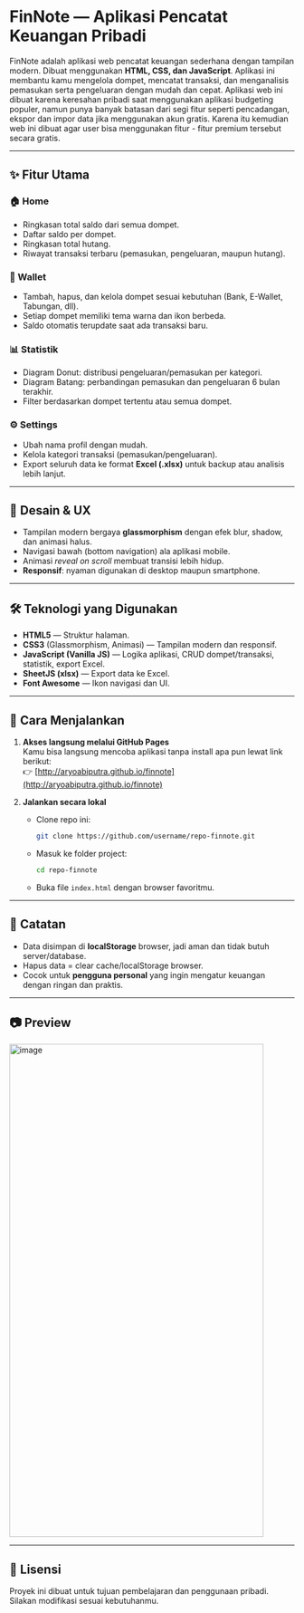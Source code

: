 # FinNote — Aplikasi Pencatat Keuangan Pribadi

FinNote adalah aplikasi web pencatat keuangan sederhana dengan tampilan modern. Dibuat menggunakan **HTML, CSS, dan JavaScript**. Aplikasi ini membantu kamu mengelola dompet, mencatat transaksi, dan menganalisis pemasukan serta pengeluaran dengan mudah dan cepat. Aplikasi web ini dibuat karena keresahan pribadi saat menggunakan aplikasi budgeting populer, namun punya banyak batasan dari segi fitur seperti pencadangan, ekspor dan impor data jika menggunakan akun gratis. Karena itu kemudian web ini dibuat agar user bisa menggunakan fitur - fitur premium tersebut secara gratis.  

---

## ✨ Fitur Utama

### 🏠 Home
- Ringkasan total saldo dari semua dompet.  
- Daftar saldo per dompet.  
- Ringkasan total hutang.  
- Riwayat transaksi terbaru (pemasukan, pengeluaran, maupun hutang).  

### 👛 Wallet
- Tambah, hapus, dan kelola dompet sesuai kebutuhan (Bank, E-Wallet, Tabungan, dll).  
- Setiap dompet memiliki tema warna dan ikon berbeda.  
- Saldo otomatis terupdate saat ada transaksi baru.  

### 📊 Statistik
- Diagram Donut: distribusi pengeluaran/pemasukan per kategori.  
- Diagram Batang: perbandingan pemasukan dan pengeluaran 6 bulan terakhir.  
- Filter berdasarkan dompet tertentu atau semua dompet.  

### ⚙️ Settings
- Ubah nama profil dengan mudah.  
- Kelola kategori transaksi (pemasukan/pengeluaran).  
- Export seluruh data ke format **Excel (.xlsx)** untuk backup atau analisis lebih lanjut.  

---

## 🎨 Desain & UX
- Tampilan modern bergaya **glassmorphism** dengan efek blur, shadow, dan animasi halus.  
- Navigasi bawah (bottom navigation) ala aplikasi mobile.  
- Animasi *reveal on scroll* membuat transisi lebih hidup.  
- **Responsif**: nyaman digunakan di desktop maupun smartphone.  

---

## 🛠️ Teknologi yang Digunakan
- **HTML5** — Struktur halaman.  
- **CSS3** (Glassmorphism, Animasi) — Tampilan modern dan responsif.  
- **JavaScript (Vanilla JS)** — Logika aplikasi, CRUD dompet/transaksi, statistik, export Excel.  
- **SheetJS (xlsx)** — Export data ke Excel.  
- **Font Awesome** — Ikon navigasi dan UI.  

---

## 🚀 Cara Menjalankan
1. **Akses langsung melalui GitHub Pages**  
   Kamu bisa langsung mencoba aplikasi tanpa install apa pun lewat link berikut:  
   👉 [http://aryoabiputra.github.io/finnote](http://aryoabiputra.github.io/finnote)

2. **Jalankan secara lokal**  
   - Clone repo ini:
     ```bash
     git clone https://github.com/username/repo-finnote.git
     ```
   - Masuk ke folder project:
     ```bash
     cd repo-finnote
     ```
   - Buka file `index.html` dengan browser favoritmu.  

---

## 📌 Catatan
- Data disimpan di **localStorage** browser, jadi aman dan tidak butuh server/database.  
- Hapus data = clear cache/localStorage browser.  
- Cocok untuk **pengguna personal** yang ingin mengatur keuangan dengan ringan dan praktis.  

---

## 📷 Preview
<img width="449" height="871" alt="image" src="https://github.com/user-attachments/assets/d2111445-f14d-44a8-9d60-ae9ee78ce562" />


---

## 📄 Lisensi
Proyek ini dibuat untuk tujuan pembelajaran dan penggunaan pribadi. Silakan modifikasi sesuai kebutuhanmu.  
